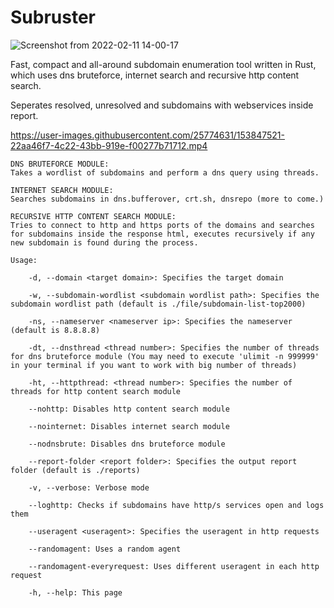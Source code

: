 # Subruster

![Screenshot from 2022-02-11 14-00-17](https://user-images.githubusercontent.com/25774631/153580434-80ec9b03-4ad5-40e1-8ec5-36eaa0843180.png)

Fast, compact and all-around subdomain enumeration tool written in Rust, which uses dns bruteforce, internet search and recursive http content search.

Seperates resolved, unresolved and subdomains with webservices inside report.


https://user-images.githubusercontent.com/25774631/153847521-22aa46f7-4c22-43bb-919e-f00277b71712.mp4


    DNS BRUTEFORCE MODULE:
    Takes a wordlist of subdomains and perform a dns query using threads.
    
    INTERNET SEARCH MODULE:
    Searches subdomains in dns.bufferover, crt.sh, dnsrepo (more to come.)
    
    RECURSIVE HTTP CONTENT SEARCH MODULE:
    Tries to connect to http and https ports of the domains and searches for subdomains inside the response html, executes recursively if any new subdomain is found during the process.
    
    Usage:
    
        -d, --domain <target domain>: Specifies the target domain
        
        -w, --subdomain-wordlist <subdomain wordlist path>: Specifies the subdomain wordlist path (default is ./file/subdomain-list-top2000)
        
        -ns, --nameserver <nameserver ip>: Specifies the nameserver (default is 8.8.8.8)
        
        -dt, --dnsthread <thread number>: Specifies the number of threads for dns bruteforce module (You may need to execute 'ulimit -n 999999' in your terminal if you want to work with big number of threads)
        
        -ht, --httpthread: <thread number>: Specifies the number of threads for http content search module

        --nohttp: Disables http content search module
        
        --nointernet: Disables internet search module
        
        --nodnsbrute: Disables dns bruteforce module
        
        --report-folder <report folder>: Specifies the output report folder (default is ./reports)
        
        -v, --verbose: Verbose mode

        --loghttp: Checks if subdomains have http/s services open and logs them
        
        --useragent <useragent>: Specifies the useragent in http requests
        
        --randomagent: Uses a random agent
        
        --randomagent-everyrequest: Uses different useragent in each http request
        
        -h, --help: This page

